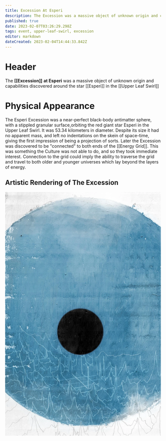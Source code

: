 ```yaml
---
title: Excession At Esperi
description: The Excession was a massive object of unknown origin and capabilities discovered around the star Esperi
published: true
date: 2023-02-07T03:26:29.298Z
tags: event, upper-leaf-swirl, excession
editor: markdown
dateCreated: 2023-02-04T14:44:33.842Z
---
```


# Header
The **[[Excession]]** **at Esperi** was a massive object of unknown origin and capabilities discovered around the star [[Esperi]] in the [[Upper Leaf Swirl]]

# Physical Appearance
The Esperi Excession was a near-perfect black-body antimatter sphere, with a stippled granular surface,orbiting the red giant star Esperi in the Upper Leaf Swirl. It was 53.34 kilometers in diameter. Despite its size it had no apparent mass, and left no indentations on the skein of space-time, giving the first impression of being a projection of sorts. Later the Excession was discovered to be "connected" to both ends of the [[Energy Grid]]. This was something the Culture was not able to do, and so they took immediate interest. Connection to the grid could imply the ability to traverse the grid and travel to both older and younger universes which lay beyond the layers of energy.

## Artistic Rendering of The Excession
![excession_by_lukejfrost_d7jodsj-fullview.webp](/excession_by_lukejfrost_d7jodsj-fullview.webp)